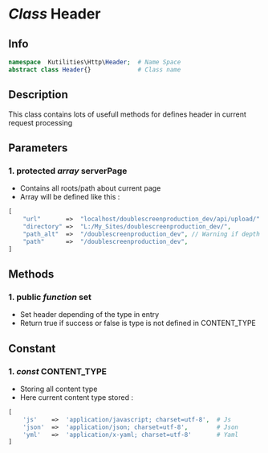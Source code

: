 # ***Class*** **Header**

## Info

```php
namespace  Kutilities\Http\Header;  # Name Space
abstract class Header{}             # Class name
```

## Description
This class contains lots of usefull methods for defines header in current request processing


## Parameters

### 1. protected ***array*** **serverPage**
- Contains all roots/path about current page
- Array will be defined like this :
```php
[
    "url"       =>  "localhost/doublescreenproduction_dev/api/upload/"
    "directory" =>  "L:/My_Sites/doublescreenproduction_dev/",
    "path_alt"  =>  "/doublescreenproduction_dev", // Warning if depth page
    "path"      =>  "/doublescreenproduction_dev", 
]
```

## Methods

### 1. public ***function*** **set**
- Set header depending of the type in entry
- Return true if success or false is type is not defined in CONTENT_TYPE

## Constant

### 1. ***const*** **CONTENT_TYPE**
- Storing all content type
- Here current content type stored :
```php
[
    'js'    =>  'application/javascript; charset=utf-8',  # Js
    'json'  =>  'application/json; charset=utf-8',        # Json
    'yml'   =>  'application/x-yaml; charset=utf-8'       # Yaml
]
```